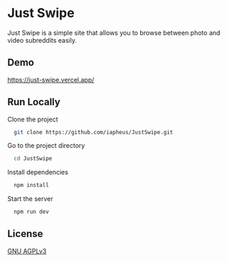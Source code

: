 
# Just Swipe

Just Swipe is a simple site that allows you to browse between photo and video subreddits easily.

## Demo

https://just-swipe.vercel.app/


## Run Locally

Clone the project

```bash
  git clone https://github.com/iapheus/JustSwipe.git
```

Go to the project directory

```bash
  cd JustSwipe
```

Install dependencies

```bash
  npm install
```

Start the server

```bash
  npm run dev
```


## License

[GNU AGPLv3](https://choosealicense.com/licenses/agpl-3.0/)
